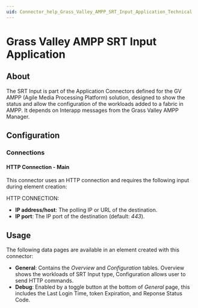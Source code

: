 ```yaml
---
uid: Connector_help_Grass_Valley_AMPP_SRT_Input_Application_Technical
---
```


# Grass Valley AMPP SRT Input Application 

## About

The SRT Input is part of the Application Connectors defined for the GV AMPP (Agile Media Processing Platform) solution, designed to show the status and allow the configuration of the workloads added to a fabric in AMPP.
It depends on Interapp messages from the Grass Valley AMPP Manager.

## Configuration

### Connections

#### HTTP Connection - Main

This connector uses an HTTP connection and requires the following input during element creation:

HTTP CONNECTION:

- **IP address/host**: The polling IP or URL of the destination.
- **IP port**: The IP port of the destination (default: *443*).

## Usage

The following data pages are available in an element created with this connector:

- **General**: Contains the *Overview* and *Configuration* tables. Overview shows the workloads of SRT Input type, Configuration allows user to send HTTP commands.
- **Debug**: Enabled by a toggle button at the bottom of *General* page, this includes the Last Login Time, token Expiration, and Reponse Status Code.